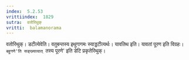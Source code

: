 ```yaml
---
index:  5.2.53
vrittiindex:  1829
sutra:  वतोरिथुक्
vritti:  balamanorama 
---
```


वतोरिथुक्। डटीत्येवेति। वतुबन्तस्य इथुगागमः स्याड्डटीत्यर्थः। यावतिथ इति। यावतां पूरण इति विग्रहः। `बहुगणे'ति सङ्ख्यात्वात् `तस्य पूरणे' इति डेटि प्रकृतेरिथुक्। 

